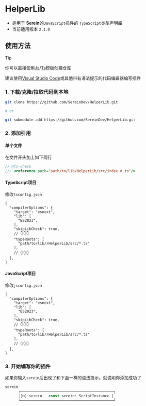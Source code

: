 # HelperLib

- 适用于 **Serein**的`JavaScript`插件的 `TypeScript`类型声明库
- 当前适用版本 `2.1.0`

## 使用方法

>[!TIP]
>你可以直接使用[Js](https://github.com/new?template_name=template-js&template_owner=SereinCommunity)/[Ts](https://github.com/new?template_name=template-ts&template_owner=SereinCommunity)模板创建仓库

建议使用[Visual Studio Code](https://code.visualstudio.com/)或其他带有语法提示的代码编辑器编写插件

### 1. 下载/克隆/拉取代码到本地

```sh
git clone https://github.com/SereinDev/HelperLib.git

# or

git submodule add https://github.com/SereinDev/HelperLib.git
```

### 2. 添加引用

#### 单个文件

在文件开头加上如下两行

```ts
// @ts-check
/// <reference path="path/to/lib/HelperLib/src/index.d.ts"/>
```

#### TypeScript项目

修改`tsconfig.json`

```jsonc
{
  "compilerOptions": {
    "target": "esnext",
    "lib": [
      "ES2023",
    ],
    "skipLibCheck": true,
    // 👇👇👇
    "typeRoots": [
      "path/to/lib//HelperLib/src/*.ts"
    ],
    // 👆👆👆
  },
}
```

#### JavaScript项目

修改`jsconfig.json`

```jsonc
{
  "compilerOptions": {
    "target": "esnext",
    "lib": [
      "ES2023",
    ],
    "skipLibCheck": true,
    // 👇👇👇
    "typeRoots": [
      "path/to/lib//HelperLib/src/*.ts"
    ],
    // 👆👆👆
  },
}
```

### 3. 开始编写你的插件

如果你输入`serein`后出现了和下面一样的语法提示，就说明你添加成功了

```ts
serein
      ┌───────────────────────────────────────────┐
      │[◻] serein   const serein: ScriptInstance │ 
      └───────────────────────────────────────────┘
```
